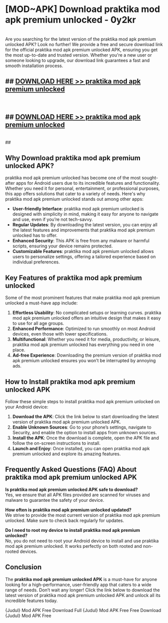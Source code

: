 # [MOD~APK] Download praktika mod apk premium unlocked - 0y2kr <br>
<br>
Are you searching for the latest version of the praktika mod apk premium unlocked APK? Look no further! We provide a free and secure download link for the official praktika mod apk premium unlocked APK, ensuring you get the most up-to-date and trusted version. Whether you're a new user or someone looking to upgrade, our download link guarantees a fast and smooth installation process.


## ##  [DOWNLOAD HERE >> praktika mod apk premium unlocked](https://freeplayer.one?title=praktika_mod_apk_premium_unlocked&ref=OK1)
  <br>

##  ## [DOWNLOAD HERE >> praktika mod apk premium unlocked](https://freeplayer.one?title=praktika_mod_apk_premium_unlocked&ref=OK1)
  <br>
  ##



## Why Download praktika mod apk premium unlocked APK?

praktika mod apk premium unlocked has become one of the most sought-after apps for Android users due to its incredible features and functionality. Whether you need it for personal, entertainment, or professional purposes, this app offers solutions that cater to a variety of needs. Here's why praktika mod apk premium unlocked stands out among other apps:

- **User-friendly Interface**: praktika mod apk premium unlocked is designed with simplicity in mind, making it easy for anyone to navigate and use, even if you’re not tech-savvy.
- **Regular Updates**: By downloading the latest version, you can enjoy all the latest features and improvements that praktika mod apk premium unlocked has to offer.
- **Enhanced Security**: This APK is free from any malware or harmful scripts, ensuring your device remains protected.
- **Customizable Features**: praktika mod apk premium unlocked allows users to personalize settings, offering a tailored experience based on individual preferences.

## Key Features of praktika mod apk premium unlocked

Some of the most prominent features that make praktika mod apk premium unlocked a must-have app include:

1. **Effortless Usability**: No complicated setups or learning curves. praktika mod apk premium unlocked offers an intuitive design that makes it easy to use for all age groups.
2. **Enhanced Performance**: Optimized to run smoothly on most Android devices, even those with lower specifications.
3. **Multifunctional**: Whether you need it for media, productivity, or leisure, praktika mod apk premium unlocked has everything you need in one place.
4. **Ad-free Experience**: Downloading the premium version of praktika mod apk premium unlocked ensures you won’t be interrupted by annoying ads.

## How to Install praktika mod apk premium unlocked APK

Follow these simple steps to install praktika mod apk premium unlocked on your Android device:

1. **Download the APK**: Click the link below to start downloading the latest version of praktika mod apk premium unlocked APK.
2. **Enable Unknown Sources**: Go to your phone’s settings, navigate to Security, and enable the option to install apps from unknown sources.
3. **Install the APK**: Once the download is complete, open the APK file and follow the on-screen instructions to install.
4. **Launch and Enjoy**: Once installed, you can open praktika mod apk premium unlocked and explore its amazing features.

## Frequently Asked Questions (FAQ) About praktika mod apk premium unlocked APK

**Is praktika mod apk premium unlocked APK safe to download?**  
Yes, we ensure that all APK files provided are scanned for viruses and malware to guarantee the safety of your device.

**How often is praktika mod apk premium unlocked updated?**  
We strive to provide the most current version of praktika mod apk premium unlocked. Make sure to check back regularly for updates.

**Do I need to root my device to install praktika mod apk premium unlocked?**  
No, you do not need to root your Android device to install and use praktika mod apk premium unlocked. It works perfectly on both rooted and non-rooted devices.

## Conclusion

The **praktika mod apk premium unlocked APK** is a must-have for anyone looking for a high-performance, user-friendly app that caters to a wide range of needs. Don’t wait any longer! Click the link below to download the latest version of praktika mod apk premium unlocked APK and unlock all its incredible features today.

{Judul} Mod APK Free
Download Full {Judul} Mod APK Free
Free Download {Judul} Mod APK Free

